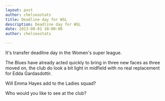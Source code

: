 ```yaml
---
layout: post
author: chelseastats
title: Deadline day for WSL
description: Deadline day for WSL
date: 2013-08-01 10:00:00
author: chelseastats

---
```


It's transfer deadline day in the Women's super league. 

The Blues have already acted quickly to bring in three  new faces as three moved on, the club do look a bit light in midfield with no real replacement for Edda Gardasdottir. 

Will Emma Hayes add to the Ladies squad? 

Who would you like to see at the club?
